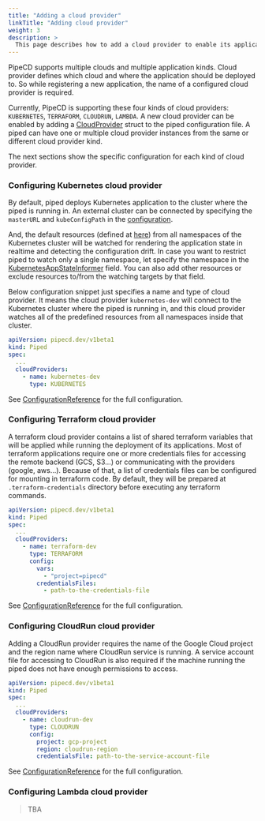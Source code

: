 ```yaml
---
title: "Adding a cloud provider"
linkTitle: "Adding cloud provider"
weight: 3
description: >
  This page describes how to add a cloud provider to enable its applications.
---
```


PipeCD supports multiple clouds and multiple application kinds.
Cloud provider defines which cloud and where the application should be deployed to.
So while registering a new application, the name of a configured cloud provider is required.

Currently, PipeCD is supporting these four kinds of cloud providers: `KUBERNETES`, `TERRAFORM`, `CLOUDRUN`, `LAMBDA`.
A new cloud provider can be enabled by adding a [CloudProvider](/docs/operator-manual/piped/configuration-reference/#cloudprovider) struct to the piped configuration file.
A piped can have one or multiple cloud provider instances from the same or different cloud provider kind.

The next sections show the specific configuration for each kind of cloud provider.

### Configuring Kubernetes cloud provider

By default, piped deploys Kubernetes application to the cluster where the piped is running in. An external cluster can be connected by specifying the `masterURL` and `kubeConfigPath` in the [configuration](/docs/operator-manual/piped/configuration-reference/#cloudproviderkubernetesconfig).

And, the default resources (defined at [here](https://github.com/pipe-cd/pipe/blob/master/pkg/app/piped/cloudprovider/kubernetes/resourcekey.go#L24-L74)) from all namespaces of the Kubernetes cluster will be watched for rendering the application state in realtime and detecting the configuration drift. In case you want to restrict piped to watch only a single namespace, let specify the namespace in the [KubernetesAppStateInformer](/docs/operator-manual/piped/configuration-reference/#kubernetesappstateinformer) field. You can also add other resources or exclude resources to/from the watching targets by that field.

Below configuration snippet just specifies a name and type of cloud provider. It means the cloud provider `kubernetes-dev` will connect to the Kubernetes cluster where the piped is running in, and this cloud provider watches all of the predefined resources from all namespaces inside that cluster.

``` yaml
apiVersion: pipecd.dev/v1beta1
kind: Piped
spec:
  ...
  cloudProviders:
    - name: kubernetes-dev
      type: KUBERNETES
```

See [ConfigurationReference](/docs/operator-manual/piped/configuration-reference/#cloudproviderkubernetesconfig) for the full configuration.

### Configuring Terraform cloud provider

A terraform cloud provider contains a list of shared terraform variables that will be applied while running the deployment of its applications. Most of terraform applications require one or more credentials files for accessing the remote backend (GCS, S3...) or communicating with the providers (google, aws...). Because of that, a list of credentials files can be configured for mounting in terraform code. By default, they will be prepared at `.terraform-credentials` directory before executing any terraform commands.

``` yaml
apiVersion: pipecd.dev/v1beta1
kind: Piped
spec:
  ...
  cloudProviders:
    - name: terraform-dev
      type: TERRAFORM
      config:
        vars:
          - "project=pipecd"
        credentialsFiles:
          - path-to-the-credentials-file
```

See [ConfigurationReference](/docs/operator-manual/piped/configuration-reference/#cloudproviderterraformconfig) for the full configuration.

### Configuring CloudRun cloud provider

Adding a CloudRun provider requires the name of the Google Cloud project and the region name where CloudRun service is running. A service account file for accessing to CloudRun is also required if the machine running the piped does not have enough permissions to access.

``` yaml
apiVersion: pipecd.dev/v1beta1
kind: Piped
spec:
  ...
  cloudProviders:
    - name: cloudrun-dev
      type: CLOUDRUN
      config:
        project: gcp-project
        region: cloudrun-region
        credentialsFile: path-to-the-service-account-file
```

See [ConfigurationReference](/docs/operator-manual/piped/configuration-reference/#cloudprovidercloudrunconfig) for the full configuration.

### Configuring Lambda cloud provider

> TBA
